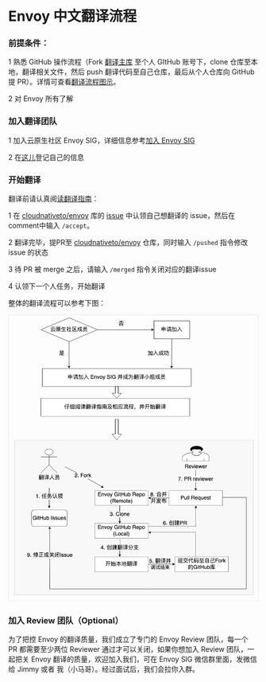 # Envoy 中文翻译流程

### 前提条件：

1 熟悉 GitHub 操作流程（Fork [翻译主库](https://github.com/cloudnativeto/envoy) 至个人 GItHub 账号下，clone 仓库至本地，翻译相关文件，然后 push 翻译代码至自己仓库，最后从个人仓库向 GitHub 提 PR）。详情可查看[翻译流程图示](https://github.com/cloudnativeto/envoy/blob/zh/docs/root/img/envoy-trans.png)。

2 对 Envoy 所有了解

### 加入翻译团队

1 加入云原生社区 Envoy SIG，详细信息参考[加入 Envoy SIG](https://wj.qq.com/s2/7279251/7934)

2 在[这儿](%20https://docs.qq.com/sheet/DYVJpRFdKbUVnQUZV?tab=BB08J2%20)登记自己的信息

### 开始翻译

翻译前请认真阅[读翻译指南](%20https://github.com/cloudnativeto/envoy/tree/zh/docs/root)：

1 在 [cloudnativeto/envoy](https://github.com/cloudnativeto/envoy) 库的  [issue](https://github.com/cloudnativeto/envoy/issues) 中认领自己想翻译的 issue，然后在comment中输入 `/accept`。

2 翻译完毕，提PR至 [cloudnativeto/envoy](https://github.com/cloudnativeto/envoy/) 仓库，同时输入 `/pushed` 指令修改 issue 的状态

3 待 PR 被 merge 之后，请输入 `/merged` 指令关闭对应的翻译issue

4 认领下一个人任务，开始翻译

整体的翻译流程可以参考下图：

![&#x7FFB;&#x8BD1;&#x6D41;&#x7A0B;&#x793A;&#x610F;&#x56FE;](../.gitbook/assets/envoy-trans.png)

### 加入 Review 团队（Optional）

为了把控 Envoy 的翻译质量，我们成立了专门的 Envoy Review 团队，每一个 PR 都需要至少两位 Reviewer 通过才可以关闭，如果你想加入 Review 团队，一起把关 Envoy 翻译的质量，欢迎加入我们，可在 Envoy SIG 微信群里面，发微信给 Jimmy 或者 我（小马哥）。经过面试后，我们会拉你入群。





